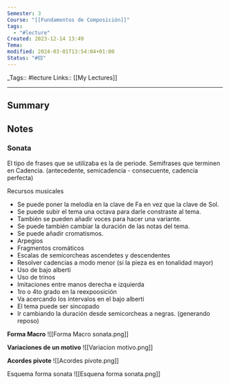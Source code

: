 ```yaml
---
Semester: 3
Course: "[[Fundamentos de Composición]]"
tags:
  - "#lecture"
Created: 2023-12-14 13:49
Tema: 
modified: 2024-03-01T13:54:04+01:00
Status: "#🟨"
---
```


\_Tags::  #lecture 
Links:: [[My Lectures]]
___

## Summary

## Notes

### Sonata

El tipo de frases que se utilizaba es la de periode. Semifrases que terminen en Cadencia. (antecedente, semicadencia - consecuente, cadencia perfecta)


Recursos musicales
- Se puede poner la melodía en la clave de Fa en vez que la clave de Sol.
- Se puede subir el tema una octava para darle constraste al tema. 
- También se pueden añadir voces para hacer una variante. 
- Se puede también cambiar la duración de las notas del tema. 
- Se puede añadir cromatismos.
- Arpegios
- Fragmentos cromáticos
- Escalas de semicorcheas ascendetes y descendentes
- Resolver cadencias a modo menor (si la pieza es en tonalidad mayor)
- Uso de bajo alberti
- Uso de trinos
- Imitaciones entre manos derecha e izquierda
- 1ro o 4to grado en la reexpoosición
- Va acercando los intervalos en el bajo alberti
- El tema puede ser sincopado
- Ir cambiando la duración desde semicorcheas a negras. (generando reposo)

**Forma Macro**
![[Forma Macro sonata.png]]

**Variaciones de un motivo**
![[Variacion motivo.png]]

**Acordes pivote**
![[Acordes pivote.png]]

Esquema forma sonata
![[Esquena forma sonata.png]]


